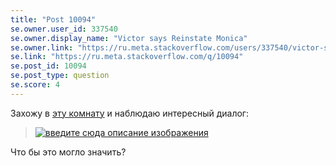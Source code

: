 ```yaml
---
title: "Post 10094"
se.owner.user_id: 337540
se.owner.display_name: "Victor says Reinstate Monica"
se.owner.link: "https://ru.meta.stackoverflow.com/users/337540/victor-says-reinstate-monica"
se.link: "https://ru.meta.stackoverflow.com/q/10094"
se.post_id: 10094
se.post_type: question
se.score: 4
---
```

<p>Захожу в <a href="https://chat.stackexchange.com/rooms/22474/">эту комнату</a> и наблюдаю интересный диалог:</p>

<blockquote>
  <p><a href="https://i.stack.imgur.com/TaPit.png" rel="nofollow noreferrer"><img src="https://i.stack.imgur.com/TaPit.png" alt="введите сюда описание изображения"></a></p>
</blockquote>

<p>Что бы это могло значить?</p>
